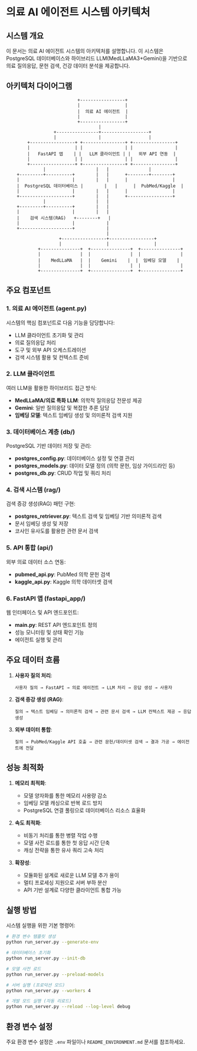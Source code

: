 # 의료 AI 에이전트 시스템 아키텍처

## 시스템 개요

이 문서는 의료 AI 에이전트 시스템의 아키텍처를 설명합니다. 이 시스템은 PostgreSQL 데이터베이스와 하이브리드 LLM(MedLLaMA3+Gemini)을 기반으로 의료 질의응답, 문헌 검색, 건강 데이터 분석을 제공합니다.

## 아키텍처 다이어그램

```
                           +-----------------+
                           |                 |
                           |  의료 AI 에이전트  |
                           |                 |
                           +-----------------+
                                   |
                  +----------------+------------------+
                  |                |                  |
        +-----------------+ +----------------+ +----------------+
        |                 | |                | |                |
        |   FastAPI 앱    | |   LLM 클라이언트 | |   외부 API 연동  |
        |                 | |                | |                |
        +-----------------+ +----------------+ +----------------+
              |                   |   |               |
    +---------+----------+        |   |      +--------+--------+
    |                    |        |   |      |                 |
    |  PostgreSQL 데이터베이스 |        |   |      |  PubMed/Kaggle  |
    |                    |        |   |      |                 |
    +--------------------+        |   |      +-----------------+
              |                   |   |
    +---------+----------+        |   |
    |                    |        |   |
    |    검색 시스템(RAG)   +--------+   |
    |                    |            |
    +--------------------+            |
                                      |
                    +-----------------+-----------------+
                    |                 |                 |
            +---------------+  +---------------+  +---------------+
            |               |  |               |  |               |
            |    MedLLaMA   |  |    Gemini    |  |  임베딩 모델    |
            |               |  |               |  |               |
            +---------------+  +---------------+  +---------------+
```

## 주요 컴포넌트

### 1. 의료 AI 에이전트 (agent.py)

시스템의 핵심 컴포넌트로 다음 기능을 담당합니다:
- LLM 클라이언트 초기화 및 관리
- 의료 질의응답 처리
- 도구 및 외부 API 오케스트레이션
- 검색 시스템 활용 및 컨텍스트 준비

### 2. LLM 클라이언트

여러 LLM을 활용한 하이브리드 접근 방식:
- **MedLLaMA/의료 특화 LLM**: 의학적 질의응답 전문성 제공
- **Gemini**: 일반 질의응답 및 복잡한 추론 담당
- **임베딩 모델**: 텍스트 임베딩 생성 및 의미론적 검색 지원

### 3. 데이터베이스 계층 (db/)

PostgreSQL 기반 데이터 저장 및 관리:
- **postgres_config.py**: 데이터베이스 설정 및 연결 관리
- **postgres_models.py**: 데이터 모델 정의 (의학 문헌, 임상 가이드라인 등)
- **postgres_db.py**: CRUD 작업 및 쿼리 처리

### 4. 검색 시스템 (rag/)

검색 증강 생성(RAG) 패턴 구현:
- **postgres_retriever.py**: 텍스트 검색 및 임베딩 기반 의미론적 검색
- 문서 임베딩 생성 및 저장
- 코사인 유사도를 활용한 관련 문서 검색

### 5. API 통합 (api/)

외부 의료 데이터 소스 연동:
- **pubmed_api.py**: PubMed 의학 문헌 검색
- **kaggle_api.py**: Kaggle 의학 데이터셋 검색

### 6. FastAPI 앱 (fastapi_app/)

웹 인터페이스 및 API 엔드포인트:
- **main.py**: REST API 엔드포인트 정의
- 성능 모니터링 및 상태 확인 기능
- 에이전트 실행 및 관리

## 주요 데이터 흐름

1. **사용자 질의 처리**:
   ```
   사용자 질의 → FastAPI → 의료 에이전트 → LLM 처리 → 응답 생성 → 사용자
   ```

2. **검색 증강 생성 (RAG)**:
   ```
   질의 → 텍스트 임베딩 → 의미론적 검색 → 관련 문서 검색 → LLM 컨텍스트 제공 → 응답 생성
   ```

3. **외부 데이터 통합**:
   ```
   질의 → PubMed/Kaggle API 호출 → 관련 문헌/데이터셋 검색 → 결과 가공 → 에이전트에 전달
   ```

## 성능 최적화

1. **메모리 최적화**:
   - 모델 양자화를 통한 메모리 사용량 감소
   - 임베딩 모델 캐싱으로 반복 로드 방지
   - PostgreSQL 연결 풀링으로 데이터베이스 리소스 효율화

2. **속도 최적화**:
   - 비동기 처리를 통한 병렬 작업 수행
   - 모델 사전 로드를 통한 첫 응답 시간 단축
   - 캐싱 전략을 통한 유사 쿼리 고속 처리

3. **확장성**:
   - 모듈화된 설계로 새로운 LLM 모델 추가 용이
   - 멀티 프로세싱 지원으로 서버 부하 분산
   - API 기반 설계로 다양한 클라이언트 통합 가능

## 실행 방법

시스템 실행을 위한 기본 명령어:

```bash
# 환경 변수 템플릿 생성
python run_server.py --generate-env

# 데이터베이스 초기화
python run_server.py --init-db

# 모델 사전 로드
python run_server.py --preload-models

# 서버 실행 (프로덕션 모드)
python run_server.py --workers 4

# 개발 모드 실행 (자동 리로드)
python run_server.py --reload --log-level debug
```

## 환경 변수 설정

주요 환경 변수 설정은 `.env` 파일이나 `README_ENVIRONMENT.md` 문서를 참조하세요. 